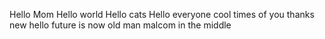 Hello Mom
Hello world
Hello cats
Hello everyone
cool
times of you
thanks
<br>
new
hello
future is now old man
malcom in the middle